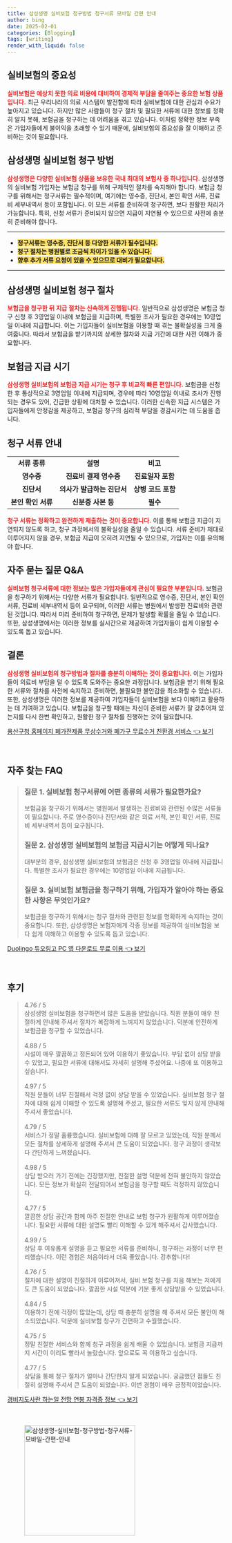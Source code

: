 ```yaml
---
title: 삼성생명 실비보험 청구방법 청구서류 모바일 간편 안내
author: bing
date: 2025-02-01
categories: [Blogging]
tags: [writing]
render_with_liquid: false
---
```



<h2 id='실비보험의 중요성'>실비보험의 중요성</h2>

<p><b><span style="color: #ee2323;">실비보험은 예상치 못한 의료 비용에 대비하여 경제적 부담을 줄여주는 중요한 보험 상품입니다.</span></b> 최근 우리나라의 의료 시스템이 발전함에 따라 실비보험에 대한 관심과 수요가 높아지고 있습니다. 하지만 많은 사람들이 청구 절차 및 필요한 서류에 대한 정보를 정확히 알지 못해, 보험금을 청구하는 데 어려움을 겪고 있습니다. 이처럼 정확한 정보 부족은 가입자들에게 불이익을 초래할 수 있기 때문에, 실비보험의 중요성을 잘 이해하고 준비하는 것이 필요합니다.</p>

<h2 id='삼성생명 실비보험 청구 방법'>삼성생명 실비보험 청구 방법</h2>

<p><b><span style="color: #ee2323;">삼성생명은 다양한 실비보험 상품을 보유한 국내 최대의 보험사 중 하나입니다.</span></b> 삼성생명의 실비보험 가입자는 보험금 청구를 위해 구체적인 절차를 숙지해야 합니다. 보험금 청구를 위해서는 청구서류는 필수적이며, 여기에는 영수증, 진단서, 본인 확인 서류, 진료비 세부내역서 등이 포함됩니다. 이 모든 서류를 준비하여 청구하면, 보다 원활한 처리가 가능합니다. 특히, 신청 서류가 준비되지 않으면 지급이 지연될 수 있으므로 사전에 충분히 준비해야 합니다.</p>

<hr />

<ul>
    <li><b><span style="background-color: #ffe066;">청구서류는 영수증, 진단서 등 다양한 서류가 필수입니다.</span></b></li>
    <li><b><span style="background-color: #ffe066;">청구 절차는 병원별로 조금씩 차이가 있을 수 있습니다.</span></b></li>
    <li><b><span style="background-color: #ffe066;">향후 추가 서류 요청이 있을 수 있으므로 대비가 필요합니다.</span></b></li>
</ul>

<hr />

<h2 id='삼성생명 실비보험 청구 절차'>삼성생명 실비보험 청구 절차</h2>

<p><b><span style="color: #ee2323;">보험금을 청구한 뒤 지급 절차는 신속하게 진행됩니다.</span></b> 일반적으로 삼성생명은 보험금 청구 신청 후 3영업일 이내에 보험금을 지급하며, 특별한 조사가 필요한 경우에는 10영업일 이내에 지급합니다. 이는 가입자들이 실비보험을 이용할 때 겪는 불확실성을 크게 줄여줍니다. 따라서 보험금을 받기까지의 상세한 절차와 지급 기간에 대한 사전 이해가 중요합니다.</p>

<h2 id='보험금 지급 시기'>보험금 지급 시기</h2>

<p><b><span style="color: #ee2323;">삼성생명 실비보험의 보험금 지급 시기는 청구 후 비교적 빠른 편입니다.</span></b> 보험금을 신청한 후 통상적으로 3영업일 이내에 지급되며, 경우에 따라 10영업일 이내로 조사가 진행되는 경우도 있어, 긴급한 상황에 대처할 수 있습니다. 이러한 신속한 지급 시스템은 가입자들에게 안정감을 제공하고, 보험금 청구의 심리적 부담을 경감시키는 데 도움을 줍니다.</p>

<h2 id='청구 서류 안내'>청구 서류 안내</h2>

<table>
    <tr>
        <td style="text-align: center; height: 17px;"><b>서류 종류</b></td>
        <td style="text-align: center; height: 17px;"><b>설명</b></td>
        <td style="text-align: center; height: 17px;"><b>비고</b></td>
    </tr>
    <tr>
        <td style="text-align: center; height: 17px;"><b>영수증</b></td>
        <td style="text-align: center; height: 17px;"><b>진료비 결제 영수증</b></td>
        <td style="text-align: center; height: 17px;"><b>진료일자 포함</b></td>
    </tr>
    <tr>
        <td style="text-align: center; height: 17px;"><b>진단서</b></td>
        <td style="text-align: center; height: 17px;"><b>의사가 발급하는 진단서</b></td>
        <td style="text-align: center; height: 17px;"><b>상병 코드 포함</b></td>
    </tr>
    <tr>
        <td style="text-align: center; height: 17px;"><b>본인 확인 서류</b></td>
        <td style="text-align: center; height: 17px;"><b>신분증 사본 등</b></td>
        <td style="text-align: center; height: 17px;"><b>필수</b></td>
    </tr>
</table>

<p><b><span style="color: #ee2323;">청구 서류는 정확하고 완전하게 제출하는 것이 중요합니다.</span></b> 이를 통해 보험금 지급이 지연되지 않도록 하고, 청구 과정에서의 불확실성을 줄일 수 있습니다. 서류 준비가 제대로 이루어지지 않을 경우, 보험금 지급이 오히려 지연될 수 있으므로, 가입자는 이를 유의해야 합니다.</p>

<h2 id='자주 묻는 질문 Q&A'>자주 묻는 질문 Q&A</h2>

<p><b><span style="color: #ee2323;">실비보험 청구서류에 대한 정보는 많은 가입자들에게 관심이 필요한 부분입니다.</span></b> 보험금을 청구하기 위해서는 다양한 서류가 필요합니다. 일반적으로 영수증, 진단서, 본인 확인 서류, 진료비 세부내역서 등이 요구되며, 이러한 서류는 병원에서 발생한 진료비와 관련된 것입니다. 따라서 미리 준비하여 청구하면, 문제가 발생할 확률을 줄일 수 있습니다. 또한, 삼성생명에서는 이러한 정보를 실시간으로 제공하여 가입자들이 쉽게 이용할 수 있도록 돕고 있습니다.</p>

<h2 id='결론'>결론</h2>

<p><b><span style="color: #ee2323;">삼성생명 실비보험의 청구방법과 절차를 충분히 이해하는 것이 중요합니다.</span></b> 이는 가입자들이 의료비 부담을 덜 수 있도록 도와주는 중요한 과정입니다. 보험금을 받기 위해 필요한 서류와 절차를 사전에 숙지하고 준비하면, 불필요한 불안감을 최소화할 수 있습니다. 또한, 삼성생명은 이러한 정보를 제공하여 가입자들이 실비보험을 보다 이해하고 활용하는 데 기여하고 있습니다. 보험금을 청구할 때에는 자신이 준비한 서류가 잘 갖추어져 있는지를 다시 한번 확인하고, 원활한 청구 절차를 진행하는 것이 필요합니다.</p>


<p><a class="click-button" title="용산구청 홈페이지 폐가전제품 무상수거와 폐가구 무료수거 친환경 서비스" href="https://afficreate.github.io/posts/%EC%9A%A9%EC%82%B0%EA%B5%AC%EC%B2%AD-%ED%99%88%ED%8E%98%EC%9D%B4%EC%A7%80-%ED%8F%90%EA%B0%80%EC%A0%84%EC%A0%9C%ED%92%88-%EB%AC%B4%EC%83%81%EC%88%98%EA%B1%B0%EC%99%80-%ED%8F%90%EA%B0%80%EA%B5%AC-%EB%AC%B4%EB%A3%8C%EC%88%98%EA%B1%B0-%EC%B9%9C%ED%99%98%EA%B2%BD-%EC%84%9C%EB%B9%84%EC%8A%A4/" rel="dofollow">용산구청 홈페이지 폐가전제품 무상수거와 폐가구 무료수거 친환경 서비스 👈 보기</a></p><br>
<h2 id='자주_찾는_FAQ'>자주 찾는 FAQ</h2>
<div itemscope="" itemtype="https://schema.org/FAQPage"> 
<blockquote> 
<div itemscope="" itemprop="mainEntity" itemtype="https://schema.org/Question"> 
<h3 itemprop="name">질문 1. 실비보험 청구서류에 어떤 종류의 서류가 필요한가요?</h3> 
<div itemscope="" itemprop="acceptedAnswer" itemtype="https://schema.org/Answer"> 
<span itemprop="text"> 
<p>보험금을 청구하기 위해서는 병원에서 발생하는 진료비와 관련된 수많은 서류들이 필요합니다. 주로 영수증이나 진단서와 같은 의료 서적, 본인 확인 서류, 진료비 세부내역서 등이 요구됩니다.</p> 
</span> 
</div> 
</div> 

<div itemscope="" itemprop="mainEntity" itemtype="https://schema.org/Question"> 
<h3 itemprop="name">질문 2. 삼성생명 실비보험의 보험금 지급시기는 어떻게 되나요?</h3> 
<div itemscope="" itemprop="acceptedAnswer" itemtype="https://schema.org/Answer"> 
<span itemprop="text"> 
<p>대부분의 경우, 삼성생명 실비보험의 보험금은 신청 후 3영업일 이내에 지급됩니다. 특별한 조사가 필요한 경우에는 10영업일 이내에 지급됩니다.</p> 
</span> 
</div> 
</div> 

<div itemscope="" itemprop="mainEntity" itemtype="https://schema.org/Question"> 
<h3 itemprop="name">질문 3. 실비보험 보험금을 청구하기 위해, 가입자가 알아야 하는 중요한 사항은 무엇인가요?</h3> 
<div itemscope="" itemprop="acceptedAnswer" itemtype="https://schema.org/Answer"> 
<span itemprop="text"> 
<p>보험금을 청구하기 위해서는 청구 절차와 관련된 정보를 명확하게 숙지하는 것이 중요합니다. 또한, 삼성생명은 보험자에게 각종 정보를 제공하여 실비보험을 보다 쉽게 이해하고 이용할 수 있도록 돕고 있습니다.</p> 
</span> 
</div> 
</div> 
</blockquote> 
</div>
<p><a class="click-button" title="Duolingo 듀오링고 PC 앱 다운로드 무료 이용" href="https://afficreate.github.io/posts/Duolingo-%EB%93%80%EC%98%A4%EB%A7%81%EA%B3%A0-PC-%EC%95%B1-%EB%8B%A4%EC%9A%B4%EB%A1%9C%EB%93%9C-%EB%AC%B4%EB%A3%8C-%EC%9D%B4%EC%9A%A9/" rel="dofollow">Duolingo 듀오링고 PC 앱 다운로드 무료 이용 👈 보기</a></p><br>
<h2 id='후기'>후기</h2>
<div itemscope itemtype="https://schema.org/Product">
  <blockquote>
  <div itemprop="review" itemscope itemtype="https://schema.org/Review">
      <div itemprop="reviewRating" itemscope itemtype="https://schema.org/Rating"> <span itemprop="ratingValue">4.76</span> / <span itemprop="bestRating">5</span> </div>
      <span itemprop="reviewBody">삼성생명 실비보험을 청구하면서 많은 도움을 받았습니다. 직원 분들이 매우 친절하게 안내해 주셔서 절차가 복잡하게 느껴지지 않았습니다. 덕분에 안전하게 보험금을 청구할 수 있었습니다.</span>
  </div>
  <br>
  <div itemprop="review" itemscope itemtype="https://schema.org/Review">
      <div itemprop="reviewRating" itemscope itemtype="https://schema.org/Rating"> <span itemprop="ratingValue">4.88</span> / <span itemprop="bestRating">5</span> </div>
      <span itemprop="reviewBody">시설이 매우 깔끔하고 정돈되어 있어 이용하기 좋았습니다. 부담 없이 상담 받을 수 있었고, 필요한 서류에 대해서도 자세히 설명해 주셨어요. 나중에 또 이용하고 싶습니다.</span>
  </div>
  <br>
  <div itemprop="review" itemscope itemtype="https://schema.org/Review">
      <div itemprop="reviewRating" itemscope itemtype="https://schema.org/Rating"> <span itemprop="ratingValue">4.97</span> / <span itemprop="bestRating">5</span> </div>
      <span itemprop="reviewBody">직원 분들이 너무 친절해서 걱정 없이 상담 받을 수 있었습니다. 실비보험 청구 절차에 대해 쉽게 이해할 수 있도록 설명해 주셨고, 필요한 서류도 잊지 않게 안내해 주셔서 좋았습니다.</span>
  </div>
  <br>
  <div itemprop="review" itemscope itemtype="https://schema.org/Review">
      <div itemprop="reviewRating" itemscope itemtype="https://schema.org/Rating"> <span itemprop="ratingValue">4.79</span> / <span itemprop="bestRating">5</span> </div>
      <span itemprop="reviewBody">서비스가 정말 훌륭했습니다. 실비보험에 대해 잘 모르고 있었는데, 직원 분께서 모든 절차를 상세하게 설명해 주셔서 큰 도움이 되었습니다. 청구 과정이 생각보다 간단하게 느껴졌습니다.</span>
  </div>
  <br>
  <div itemprop="review" itemscope itemtype="https://schema.org/Review">
      <div itemprop="reviewRating" itemscope itemtype="https://schema.org/Rating"> <span itemprop="ratingValue">4.98</span> / <span itemprop="bestRating">5</span> </div>
      <span itemprop="reviewBody">상담 받으러 가기 전에는 긴장했지만, 친절한 설명 덕분에 전혀 불안하지 않았습니다. 모든 정보가 확실히 전달되어서 보험금을 청구할 때도 걱정하지 않았습니다.</span>
  </div>
  <br>
  <div itemprop="review" itemscope itemtype="https://schema.org/Review">
      <div itemprop="reviewRating" itemscope itemtype="https://schema.org/Rating"> <span itemprop="ratingValue">4.77</span> / <span itemprop="bestRating">5</span> </div>
      <span itemprop="reviewBody">깔끔한 상담 공간과 함께 아주 친절한 안내로 보험 청구가 원활하게 이루어졌습니다. 필요한 서류에 대한 설명도 빨리 이해할 수 있게 해주셔서 감사했습니다.</span>
  </div>
  <br>
  <div itemprop="review" itemscope itemtype="https://schema.org/Review">
      <div itemprop="reviewRating" itemscope itemtype="https://schema.org/Rating"> <span itemprop="ratingValue">4.99</span> / <span itemprop="bestRating">5</span> </div>
      <span itemprop="reviewBody">상담 후 여유롭게 설명을 듣고 필요한 서류를 준비하니, 청구하는 과정이 너무 편리했습니다. 이런 경험은 처음이라서 더욱 좋았습니다. 강추합니다!</span>
  </div>
  <br>
  <div itemprop="review" itemscope itemtype="https://schema.org/Review">
      <div itemprop="reviewRating" itemscope itemtype="https://schema.org/Rating"> <span itemprop="ratingValue">4.76</span> / <span itemprop="bestRating">5</span> </div>
      <span itemprop="reviewBody">절차에 대한 설명이 친절하게 이루어져서, 실비 보험 청구를 처음 해보는 저에게도 큰 도움이 되었습니다. 깔끔한 시설 덕분에 기분 좋게 상담받을 수 있었습니다.</span>
  </div>
  <br>
  <div itemprop="review" itemscope itemtype="https://schema.org/Review">
      <div itemprop="reviewRating" itemscope itemtype="https://schema.org/Rating"> <span itemprop="ratingValue">4.84</span> / <span itemprop="bestRating">5</span> </div>
      <span itemprop="reviewBody">이용하기 전에 걱정이 많았는데, 상담 때 충분히 설명을 해 주셔서 모든 불안이 해소되었습니다. 덕분에 실비보험 청구가 간편하고 수월했습니다.</span>
  </div>
  <br>
  <div itemprop="review" itemscope itemtype="https://schema.org/Review">
      <div itemprop="reviewRating" itemscope itemtype="https://schema.org/Rating"> <span itemprop="ratingValue">4.75</span> / <span itemprop="bestRating">5</span> </div>
      <span itemprop="reviewBody">정말 친절한 서비스와 함께 청구 과정을 쉽게 배울 수 있었습니다. 보험금 지급까지 시간이 이리도 빨라서 놀랐습니다. 앞으로도 꼭 이용하고 싶습니다.</span>
  </div>
  <br>
  <div itemprop="review" itemscope itemtype="https://schema.org/Review">
      <div itemprop="reviewRating" itemscope itemtype="https://schema.org/Rating"> <span itemprop="ratingValue">4.77</span> / <span itemprop="bestRating">5</span> </div>
      <span itemprop="reviewBody">상담을 통해 청구 절차가 얼마나 간단한지 알게 되었습니다. 궁금했던 점들도 친절히 설명해 주셔서 큰 도움이 되었습니다. 이번 경험이 매우 긍정적이었습니다.</span>
  </div>
  </blockquote>
</div>
<p><a class="click-button" title="경비지도사란 하는일 전망 연봉 자격증 정보" href="https://afficreate.github.io/posts/%EA%B2%BD%EB%B9%84%EC%A7%80%EB%8F%84%EC%82%AC%EB%9E%80-%ED%95%98%EB%8A%94%EC%9D%BC-%EC%A0%84%EB%A7%9D-%EC%97%B0%EB%B4%89-%EC%9E%90%EA%B2%A9%EC%A6%9D-%EC%A0%95%EB%B3%B4/" rel="dofollow">경비지도사란 하는일 전망 연봉 자격증 정보 👈 보기</a></p><br>
<figure class="image"><img src="https://afficreate.github.io/assets/img/thumbnail/삼성생명-실비보험-청구방법-청구서류-모바일-간편-안내.webp" alt="삼성생명-실비보험-청구방법-청구서류-모바일-간편-안내" width="256" height="256"></figure>